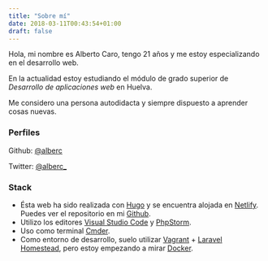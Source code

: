 ```yaml
---
title: "Sobre mí"
date: 2018-03-11T00:43:54+01:00
draft: false
---
```


Hola, mi nombre es Alberto Caro, tengo 21 años y me estoy especializando en el desarrollo web.

En la actualidad estoy estudiando el módulo de grado superior de _Desarrollo de aplicaciones web_ en Huelva.

Me considero una persona autodidacta y siempre dispuesto a aprender cosas nuevas.

### Perfiles
Github: [@alberc](https://github.com/alberc)

Twitter: [@alberc_](https://twitter.com/alberc_)

### Stack
- Ésta web ha sido realizada con [Hugo](https://gohugo.io) y se encuentra alojada en [Netlify](https://www.netlify.com/). Puedes ver el repositorio en mi [Github](https://github.com/alberc/portfolio).
- Utilizo los editores [Visual Studio Code](https://code.visualstudio.com/) y [PhpStorm](https://www.jetbrains.com/phpstorm/).
- Uso como terminal [Cmder](http://cmder.net/).
- Como entorno de desarrollo, suelo utilizar [Vagrant](https://www.vagrantup.com/) + [Laravel Homestead](https://laravel.com/docs/master/homestead), pero estoy empezando a mirar [Docker](https://www.docker.com/docker-community).

